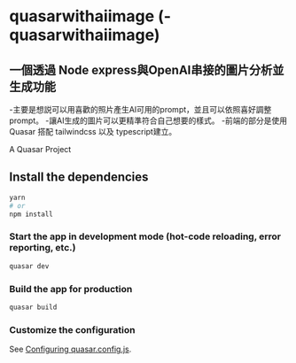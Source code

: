 # quasarwithaiimage (-quasarwithaiimage)

## 一個透過 Node express與OpenAI串接的圖片分析並生成功能
-主要是想説可以用喜歡的照片產生AI可用的prompt，並且可以依照喜好調整prompt。
-讓AI生成的圖片可以更精準符合自己想要的樣式。
-前端的部分是使用 Quasar 搭配 tailwindcss 以及 typescript建立。

A Quasar Project

## Install the dependencies
```bash
yarn
# or
npm install
```

### Start the app in development mode (hot-code reloading, error reporting, etc.)
```bash
quasar dev
```


### Build the app for production
```bash
quasar build
```

### Customize the configuration
See [Configuring quasar.config.js](https://v2.quasar.dev/quasar-cli-vite/quasar-config-js).
